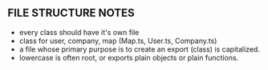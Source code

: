 ## FILE STRUCTURE NOTES
 * every class should have it's own file
 * class for user, company, map (Map.ts, User.ts, Company.ts)
 * a file whose primary purpose is to create an export (class) is capitalized.
 * lowercase is often root, or exports plain objects or plain functions. 